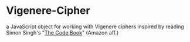 # Vigenere-Cipher
a JavaScript object for working with Vigenere ciphers inspired by reading Simon Singh's "[The Code Book](http://amzn.to/28Sb5gg)" (Amazon aff.)
